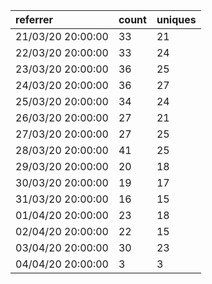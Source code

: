 | referrer          | count | uniques |
| :---------------- | :---- | :------ |
| 21/03/20 20:00:00 | 33    | 21      |
| 22/03/20 20:00:00 | 33    | 24      |
| 23/03/20 20:00:00 | 36    | 25      |
| 24/03/20 20:00:00 | 36    | 27      |
| 25/03/20 20:00:00 | 34    | 24      |
| 26/03/20 20:00:00 | 27    | 21      |
| 27/03/20 20:00:00 | 27    | 25      |
| 28/03/20 20:00:00 | 41    | 25      |
| 29/03/20 20:00:00 | 20    | 18      |
| 30/03/20 20:00:00 | 19    | 17      |
| 31/03/20 20:00:00 | 16    | 15      |
| 01/04/20 20:00:00 | 23    | 18      |
| 02/04/20 20:00:00 | 22    | 15      |
| 03/04/20 20:00:00 | 30    | 23      |
| 04/04/20 20:00:00 | 3     | 3       |